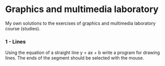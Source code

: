 # Graphics and multimedia laboratory
My own solutions to the exercises of graphics and multimedia laboratory course (studies).

### 1 - Lines   
Using the equation of a straight line y = ax + b write a program for drawing lines. The ends of the segment should be selected with the mouse.